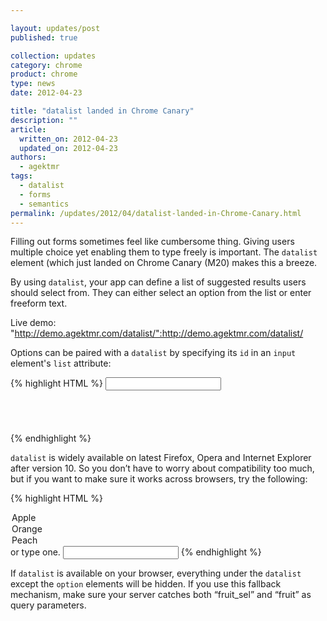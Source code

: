 ```yaml
---

layout: updates/post
published: true

collection: updates
category: chrome
product: chrome
type: news
date: 2012-04-23

title: "datalist landed in Chrome Canary"
description: ""
article:
  written_on: 2012-04-23
  updated_on: 2012-04-23
authors:
  - agektmr
tags:
  - datalist
  - forms
  - semantics
permalink: /updates/2012/04/datalist-landed-in-Chrome-Canary.html
---
```

Filling out forms sometimes feel like cumbersome thing. Giving users multiple choice yet enabling them to type freely is important. The `datalist` element (which just landed on Chrome Canary (M20) makes this a breeze.

By using `datalist`, your app can define a list of suggested results users should select from. They can either select an option from the list or enter freeform text.

Live demo:
"http://demo.agektmr.com/datalist/":http://demo.agektmr.com/datalist/

Options can be paired with a `datalist` by specifying its `id` in an `input` element's `list` attribute:

{% highlight HTML %}
<input type="text" value="" list="fruits" />
<datalist id="fruits">
  <option value="Apple"></option>
  <option value="Orange"></option>
  <option value="Peach"></option>
</datalist>
{% endhighlight %}

`datalist` is widely available on latest Firefox, Opera and Internet Explorer after version 10. So you don’t have to worry about compatibility too much, but if you want to make sure it works across browsers, try the following:

{% highlight HTML %}
<datalist id="fruits">
  Pick your favorite fruit
  <select name="fruit_sel">
  <option value="Apple">Apple</option>
  <option value="Orange">Orange</option>
  <option value="Peach">Peach</option>
  </select>
  or type one.
</datalist>
<input type="text" name="fruit" value="" list="fruits" />
{% endhighlight %}

If `datalist` is available on your browser, everything under the `datalist` except the `option` elements will be hidden. If you use this fallback mechanism, make sure your server catches both “fruit_sel” and “fruit” as query parameters.
